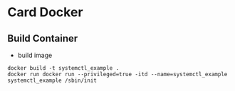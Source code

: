 # Card Docker
## Build Container
* build image
```
docker build -t systemctl_example . 
docker run docker run --privileged=true -itd --name=systemctl_example systemctl_example /sbin/init
```